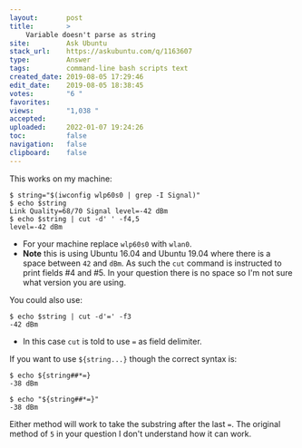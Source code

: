 ```yaml
---
layout:       post
title:        >
    Variable doesn't parse as string
site:         Ask Ubuntu
stack_url:    https://askubuntu.com/q/1163607
type:         Answer
tags:         command-line bash scripts text
created_date: 2019-08-05 17:29:46
edit_date:    2019-08-05 18:38:45
votes:        "6 "
favorites:    
views:        "1,038 "
accepted:     
uploaded:     2022-01-07 19:24:26
toc:          false
navigation:   false
clipboard:    false
---
```


This works on my machine:

``` 
$ string="$(iwconfig wlp60s0 | grep -I Signal)"
$ echo $string
Link Quality=68/70 Signal level=-42 dBm
$ echo $string | cut -d' ' -f4,5
level=-42 dBm

```

- For your machine replace `wlp60s0` with `wlan0`.
- **Note** this is using Ubuntu 16.04 and Ubuntu 19.04 where there is a space between `42` and `dBm`. As such the `cut` command is instructed to print fields #4 and #5. In your question there is no space so I'm not sure what version you are using.

You could also use:

``` 
$ echo $string | cut -d'=' -f3
-42 dBm

```

- In this case `cut` is told to use `=` as field delimiter.

If you want to use `${string...}` though the correct syntax is:

``` 
$ echo ${string##*=}
-38 dBm

$ echo "${string##*=}"
-38 dBm  

```

Either method will work to take the substring after the last `=`. The original method of `5` in your question I don't understand how it can work.
